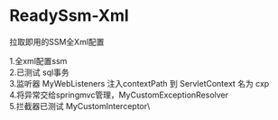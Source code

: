 # ReadySsm-Xml
拉取即用的SSM全Xml配置

1.全xml配置ssm\
2.已测试  sql事务\
3.监听器 MyWebListeners 注入contextPath 到 ServletContext 名为 cxp\
4.将异常交给springmvc管理，MyCustomExceptionResolver\
5.拦截器已测试 MyCustomInterceptor\





